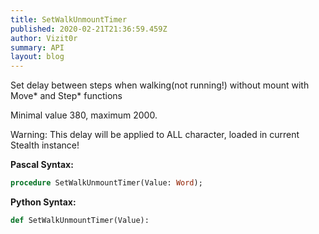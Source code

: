 ```yaml
---
title: SetWalkUnmountTimer
published: 2020-02-21T21:36:59.459Z
author: Vizit0r
summary: API
layout: blog
---
```


 

Set delay between steps when walking(not running!) without mount with Move* and Step* functions

Minimal value 380, maximum 2000.

Warning: This delay will be applied to ALL character, loaded in current Stealth instance!

**Pascal Syntax:**

```pascal
procedure SetWalkUnmountTimer(Value: Word);
```

**Python Syntax:**
```python
def SetWalkUnmountTimer(Value):
```